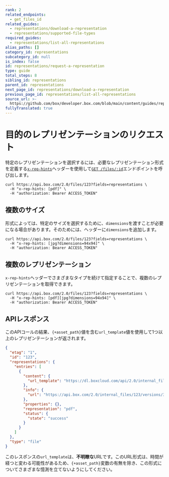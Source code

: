 ```yaml
---
rank: 2
related_endpoints:
  - get_files_id
related_guides:
  - representations/download-a-representation
  - representations/supported-file-types
required_guides:
  - representations/list-all-representations
alias_paths: []
category_id: representations
subcategory_id: null
is_index: false
id: representations/request-a-representation
type: guide
total_steps: 8
sibling_id: representations
parent_id: representations
next_page_id: representations/download-a-representation
previous_page_id: representations/list-all-representations
source_url: >-
  https://github.com/box/developer.box.com/blob/main/content/guides/representations/request-a-representation.md
fullyTranslated: true
---
```

# 目的のレプリゼンテーションのリクエスト

特定のレプリゼンテーションを選択するには、必要なレプリゼンテーション形式を定義する[`x-rep-hints`][x-rep-hints]ヘッダーを使用して[`GET /files/:id`][get_files_id]エンドポイントを呼び出します。

```curl
curl https://api.box.com/2.0/files/123?fields=representations \
  -H "x-rep-hints: [pdf]" \
  -H "authorization: Bearer ACCESS_TOKEN"

```

## 複数のサイズ

形式によっては、特定のサイズを選択するために、`dimensions`を渡すことが必要になる場合があります。そのためには、ヘッダーに`dimensions`を追加します。

```curl
curl https://api.box.com/2.0/files/123?fields=representations \
  -H "x-rep-hints: [jpg?dimensions=94x94]" \
  -H "authorization: Bearer ACCESS_TOKEN"

```

## 複数のレプリゼンテーション

`x-rep-hints`ヘッダーでさまざまなタイプを続けて指定することで、複数のレプリゼンテーションを取得できます。

```curl
curl https://api.box.com/2.0/files/123?fields=representations \
  -H "x-rep-hints: [pdf][jpg?dimensions=94x94]" \
  -H "authorization: Bearer ACCESS_TOKEN"

```

## APIレスポンス

このAPIコールの結果、`{+asset_path}`値を含む`url_template`値を使用して1つ以上のレプリゼンテーションが返されます。

```json
{
  "etag": "1",
  "id": "123",
  "representations": {
    "entries": [
      {
        "content": {
          "url_template": "https://dl.boxcloud.com/api/2.0/internal_files/123/versions/345/representations/pdf/content/{+asset_path}"
        },
        "info": {
          "url": "https://api.box.com/2.0/internal_files/123/versions/345/representations/pdf"
        },
        "properties": {},
        "representation": "pdf",
        "status": {
          "state": "success"
        }
      }
    ]
  },
  "type": "file"
}

```

<Message type="notice">

このレスポンスの`url_template`は、**不明瞭な**URLです。このURL形式は、時間が経つと変わる可能性があるため、`{+asset_path}`変数の有無を除き、この形式についてさまざまな憶測を立てないようにしてください。

</Message>

[get_files_id]: endpoint://get-files-id

[x-rep-hints]: endpoint://get-files-id#param-x-rep-hints
